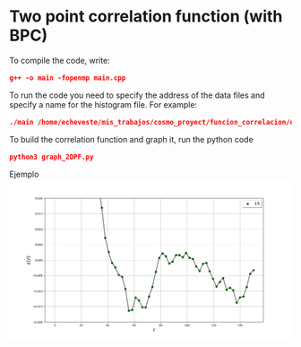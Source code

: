 # Two point correlation function (with BPC)

To compile the code, write:

```json
g++ -o main -fopenmp main.cpp
```

To run the code you need to specify the address of the data files and specify a name for the histogram file. For example:

```json
./main /home/echeveste/mis_trabajos/cosmo_proyect/funcion_correlacion/data/data.dat  full
```

To build the correlation function and graph it, run the python code

```json
python3 graph_2DPF.py 
```

Ejemplo 
![alt text](https://github.com/Oscar2401/funcion_correlacion/blob/master/src/2PCFisotropic/normal/2PCFiso.png "2PCF-isotropic")
